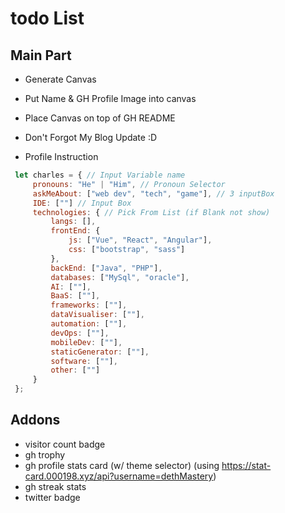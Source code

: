 # todo List
## Main Part
 - Generate Canvas
 - Put Name & GH Profile Image into canvas
 - Place Canvas on top of GH README
 - Don't Forgot My Blog Update :D

 - Profile Instruction
 ```js
  let charles = { // Input Variable name
      pronouns: "He" | "Him", // Pronoun Selector
      askMeAbout: ["web dev", "tech", "game"], // 3 inputBox
      IDE: [""] // Input Box
      technologies: { // Pick From List (if Blank not show)
          langs: [],
          frontEnd: {
              js: ["Vue", "React", "Angular"],
              css: ["bootstrap", "sass"]
          },
          backEnd: ["Java", "PHP"],
          databases: ["MySql", "oracle"],
          AI: [""],
          BaaS: [""],
          frameworks: [""],
          dataVisualiser: [""],
          automation: [""],
          devOps: [""],
          mobileDev: [""],
          staticGenerator: [""],
          software: [""],
          other: [""]
      }
  };
 ```

## Addons
  - visitor count badge
  - gh trophy
  - gh profile stats card (w/ theme selector) (using https://stat-card.000198.xyz/api?username=dethMastery)
  - gh streak stats
  - twitter badge